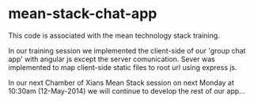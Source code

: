 mean-stack-chat-app
===================

This code is associated with the mean technology stack training.


In our training session we implemented the client-side of our 'group chat app' with angular js except the server comunication.
Sever was implemented to map client-side static files to root url using express js.

In our next Chamber of Xians Mean Stack session on next Monday at 10:30am (12-May-2014) we will continue to develop the rest of our app...
